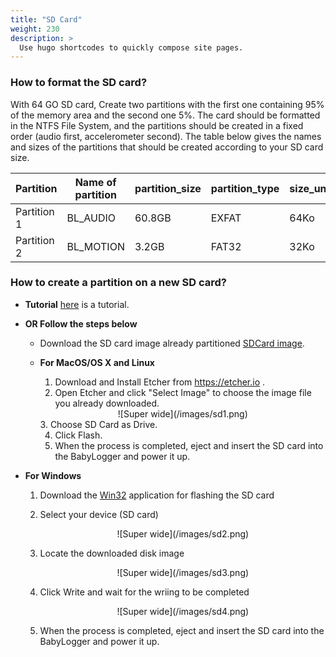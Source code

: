 ```yaml
---
title: "SD Card"
weight: 230
description: >
  Use hugo shortcodes to quickly compose site pages.
---
```



###  How to format the SD card?
With 64 GO SD card, Create two partitions with the first one containing 95% of the memory area and the second one 5%. The card should be formatted in the NTFS File System, and the partitions should be created in a fixed order (audio first, accelerometer second). The table below gives the names and sizes of the partitions that should be created according to your SD card size.



Partition| Name of partition| partition_size | partition_type| size_unity_allocation
--- |--- |--- | --- | ---
Partition 1 | BL_AUDIO|60.8GB |EXFAT| 64Ko 
Partition 2 | BL_MOTION |3.2GB |FAT32| 32Ko 

### How to create a partition on a new SD card?
- **Tutorial**
  [here](xxx) is a tutorial.

- **OR Follow the steps below**
  -  Download the SD card image already partitioned [SDCard image](/images/img.zip).
  - **For MacOS/OS X and Linux**

    1.  Download and Install Etcher from https://etcher.io .
    2.  Open Etcher and click "Select Image" to choose the image file you already downloaded.
    <center>![Super wide](/images/sd1.png)</center>
    3. Choose SD Card as Drive.

    4. Click Flash.
    5. When the process is completed, eject and insert the SD card into the BabyLogger and power it up.
- **For Windows**

    1. Download the [Win32](https://sourceforge.net/projects/win32diskimager/) application for flashing the SD card
    2. Select your device (SD card) 
        
        <center>![Super wide](/images/sd2.png)</center>
    3. Locate the downloaded disk image
    
        <center>![Super wide](/images/sd3.png)</center>
    4. Click Write and wait for the wriing to be completed
   
        <center>![Super wide](/images/sd4.png)</center>
    5. When the process is completed, eject and insert the SD card into the BabyLogger and power it up.
